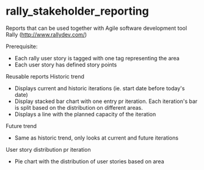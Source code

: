 rally_stakeholder_reporting
===========================

Reports that can be used together with Agile software development tool Rally (http://www.rallydev.com/)

Prerequisite: 
- Each rally user story is tagged with one tag representing the area
- Each user story has defined story points

Reusable reports
Historic trend
- Displays current and historic iterations (ie. start date before today's date)
- Display stacked bar chart with one entry pr iteration. Each iteration's bar is split based on the distribution on different areas.
- Displays a line with the planned capacity of the iteration

Future trend
- Same as historic trend, only looks at current and future iterations

User story distribution pr iteration
- Pie chart with the distribution of user stories based on area
